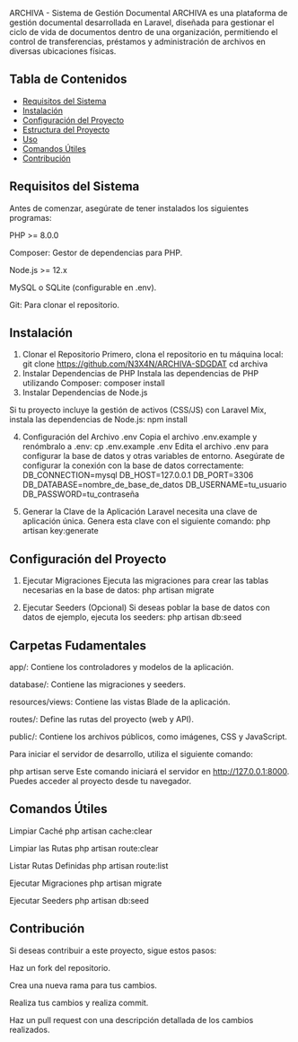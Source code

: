 ARCHIVA - Sistema de Gestión Documental
ARCHIVA es una plataforma de gestión documental desarrollada en Laravel, diseñada para gestionar el ciclo de vida de documentos dentro de una organización, permitiendo el control de transferencias, préstamos y administración de archivos en diversas ubicaciones físicas.

## Tabla de Contenidos

- [Requisitos del Sistema](#requisitos-del-sistema)
- [Instalación](#instalación)
- [Configuración del Proyecto](#configuración-del-proyecto)
- [Estructura del Proyecto](#estructura-del-proyecto)
- [Uso](#uso)
- [Comandos Útiles](#comandos-útiles)
- [Contribución](#contribución)


## Requisitos del Sistema
Antes de comenzar, asegúrate de tener instalados los siguientes programas:

PHP >= 8.0.0

Composer: Gestor de dependencias para PHP.

Node.js >= 12.x

MySQL o SQLite (configurable en .env).

Git: Para clonar el repositorio.

## Instalación
1. Clonar el Repositorio
Primero, clona el repositorio en tu máquina local:
git clone https://github.com/N3X4N/ARCHIVA-SDGDAT
cd archiva
2. Instalar Dependencias de PHP
Instala las dependencias de PHP utilizando Composer:
composer install
3. Instalar Dependencias de Node.js

Si tu proyecto incluye la gestión de activos (CSS/JS) con Laravel Mix, instala las dependencias de Node.js:
npm install

4. Configuración del Archivo .env
Copia el archivo .env.example y renómbralo a .env:
cp .env.example .env
Edita el archivo .env para configurar la base de datos y otras variables de entorno. Asegúrate de configurar la conexión con la base de datos correctamente:
DB_CONNECTION=mysql
DB_HOST=127.0.0.1
DB_PORT=3306
DB_DATABASE=nombre_de_base_de_datos
DB_USERNAME=tu_usuario
DB_PASSWORD=tu_contraseña

5. Generar la Clave de la Aplicación
Laravel necesita una clave de aplicación única. Genera esta clave con el siguiente comando:
php artisan key:generate

## Configuración del Proyecto

1. Ejecutar Migraciones
Ejecuta las migraciones para crear las tablas necesarias en la base de datos:
php artisan migrate

2. Ejecutar Seeders (Opcional)
Si deseas poblar la base de datos con datos de ejemplo, ejecuta los seeders:
php artisan db:seed


## Carpetas Fudamentales

app/: Contiene los controladores y modelos de la aplicación.

database/: Contiene las migraciones y seeders.

resources/views: Contiene las vistas Blade de la aplicación.

routes/: Define las rutas del proyecto (web y API).

public/: Contiene los archivos públicos, como imágenes, CSS y JavaScript.


Para iniciar el servidor de desarrollo, utiliza el siguiente comando:

php artisan serve
Este comando iniciará el servidor en http://127.0.0.1:8000. Puedes acceder al proyecto desde tu navegador.

## Comandos Útiles

Limpiar Caché
php artisan cache:clear

Limpiar las Rutas
php artisan route:clear

Listar Rutas Definidas
php artisan route:list

Ejecutar Migraciones
php artisan migrate

Ejecutar Seeders
php artisan db:seed


## Contribución
Si deseas contribuir a este proyecto, sigue estos pasos:

Haz un fork del repositorio.

Crea una nueva rama para tus cambios.

Realiza tus cambios y realiza commit.

Haz un pull request con una descripción detallada de los cambios realizados.

